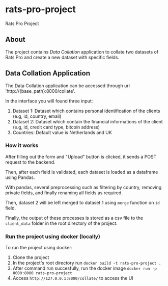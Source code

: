 # rats-pro-project
Rats Pro Project

## About
The project contains *Data Collation* application to collate two datasets of Rats Pro and create a new dataset with specific fields.

## Data Collation Application
The Data Collation application can be accessed through uri 'http://{base_path}:8000/collate'.

In the interface you will found three input:
1. Dataset 1: Dataset which contains personal identification of the clients (e.g, id, country, email)
2. Dataset 2: Dataset which contain the financial informations of the client (e.g, id, credit card type, bitcoin address)
3. Countries: Default value is Netherlands and UK

### How it works
After filling out the form and "Upload" button is clicked, it sends a POST request to the backend.

Then, after each field is validated, each dataset is loaded as a dataframe using Pandas. 

With pandas, several preprocessing such as filtering by country, removing private fields, and finally renaming all fields as required.

Then, dataset 2 will be left merged to dataset 1 using `merge` function on `id` field.

Finally, the output of these processes is stored as a csv file to the `client_data` folder in the root directory of the project.

### Run the project using docker (locally)
To run the project using docker:
1. Clone the project
2. In the project's root directory run
`docker build -t rats-pro-project .`
3. After command run succesfully, run the docker image
`docker run -p 8000:8000 rats-pro-project`
4. Access `http://127.0.0.1:8000/collate/` to access the UI
